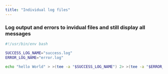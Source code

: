 ```yaml
---
title: "Individual log files" 
---
```


### Log output and errors to invidual files and still display all messages
```bash
#!/usr/bin/env bash

SUCCESS_LOG_NAME="success.log"
ERROR_LOG_NAME="error.log"

echo "hello World" > >(tee -a "$SUCCESS_LOG_NAME") 2> >(tee -a "$ERROR_LOG_NAME" >&2)
```
